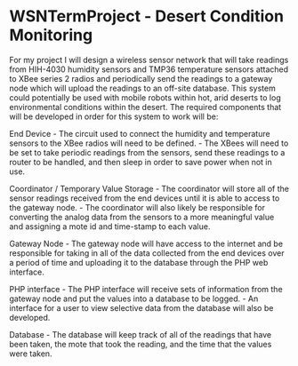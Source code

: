 WSNTermProject - Desert Condition Monitoring
========================

For my project I will design a wireless sensor network that will take readings
from HIH-4030 humidity sensors and TMP36 temperature sensors attached to XBee 
series 2 radios and periodically send the readings to a gateway node which will
upload the readings to an off-site database. This system could potentially be 
used with mobile robots within hot, arid deserts to log environmental 
conditions within the desert. The required components that will be developed in
order for this system to work will be:

End Device
	- The circuit used to connect the humidity and temperature sensors to the 
	XBee radios will need to be defined.
	- The XBees will need to be set to take periodic readings from the sensors,
	send these readings to a router to be handled, and then sleep in order to
	save power when not in use.
	
Coordinator / Temporary Value Storage
	- The coordinator will store all of the sensor readings received from the
	end devices until it is able to access to the gateway node.
	- The coordinator will also likely be responsible for converting the analog
	data from the sensors to a more meaningful value and assigning a mote id 
	and time-stamp to each value.
	
Gateway Node
	- The gateway node will have access to the internet and be responsible for 
	taking in all of the data collected from the end devices over a period of
	time and uploading it to the database through the PHP web interface.
	
PHP interface
	- The PHP interface will receive sets of information from the gateway node
	and put the values into a database to be logged.
	- An interface for a user to view selective data from the database will 
	also be developed. 
	
Database
	- The database will keep track of all of the readings that have been taken,
	the mote that took the reading, and the time that the values were taken.
	